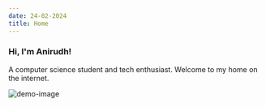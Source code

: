 ```yaml
---
date: 24-02-2024
title: Home
---
```


### Hi, I'm Anirudh!
A computer science student and tech enthusiast. Welcome to my home on the internet.

![demo-image](static/plane.jpg)
